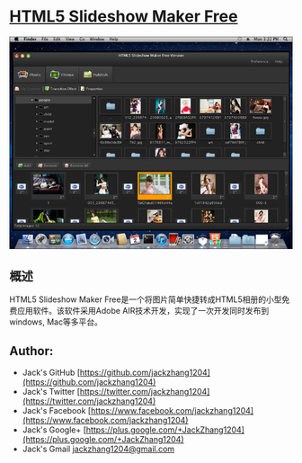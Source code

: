 # [HTML5 Slideshow Maker Free](http://jackzhang1204.github.io/) #

![Screenshot](html5-slideshow-maker-free.jpg)

## 概述 ##
HTML5 Slideshow Maker Free是一个将图片简单快捷转成HTML5相册的小型免费应用软件。该软件采用Adobe AIR技术开发，实现了一次开发同时发布到windows, Mac等多平台。




## Author: ##
* Jack's GitHub 	[https://github.com/jackzhang1204](https://github.com/jackzhang1204)
* Jack's Twitter 	[https://twitter.com/jackzhang1204](https://twitter.com/jackzhang1204)
* Jack's Facebook 	[https://www.facebook.com/jackzhang1204](https://www.facebook.com/jackzhang1204)
* Jack's Google+ 	[https://plus.google.com/+JackZhang1204](https://plus.google.com/+JackZhang1204)
* Jack's Gmail 		[jackzhang1204@gmail.com](http://www.gmail.com)
